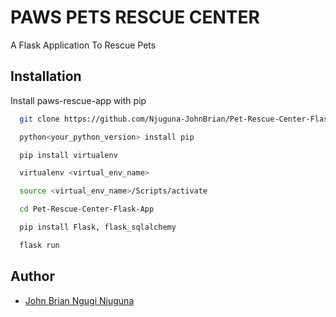 
# PAWS PETS RESCUE CENTER

A Flask Application To Rescue Pets


## Installation

Install paws-rescue-app with pip

```bash
  git clone https://github.com/Njuguna-JohnBrian/Pet-Rescue-Center-Flask-App.git

  python<your_python_version> install pip

  pip install virtualenv

  virtualenv <virtual_env_name>

  source <virtual_env_name>/Scripts/activate

  cd Pet-Rescue-Center-Flask-App 

  pip install Flask, flask_sqlalchemy

  flask run 
```
    
## Author

- [John Brian Ngugi Njuguna](https://github.com/Njuguna-JohnBrian)

